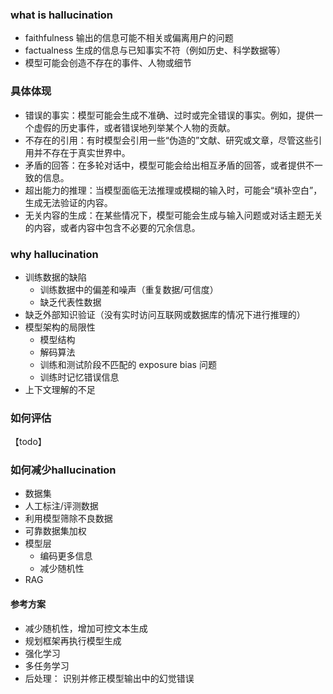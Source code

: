 ### what is hallucination
- faithfulness 输出的信息可能不相关或偏离用户的问题
- factualness 生成的信息与已知事实不符（例如历史、科学数据等）
- 模型可能会创造不存在的事件、人物或细节

### 具体体现
- 错误的事实：模型可能会生成不准确、过时或完全错误的事实。例如，提供一个虚假的历史事件，或者错误地列举某个人物的贡献。
- 不存在的引用：有时模型会引用一些“伪造的”文献、研究或文章，尽管这些引用并不存在于真实世界中。
- 矛盾的回答：在多轮对话中，模型可能会给出相互矛盾的回答，或者提供不一致的信息。
- 超出能力的推理：当模型面临无法推理或模糊的输入时，可能会“填补空白”，生成无法验证的内容。
- 无关内容的生成：在某些情况下，模型可能会生成与输入问题或对话主题无关的内容，或者内容中包含不必要的冗余信息。


### why hallucination
- 训练数据的缺陷
  - 训练数据中的偏差和噪声（重复数据/可信度）
  - 缺乏代表性数据
- 缺乏外部知识验证（没有实时访问互联网或数据库的情况下进行推理的）
- 模型架构的局限性
  -  模型结构
  -  解码算法
  -  训练和测试阶段不匹配的 exposure bias 问题
  -  训练时记忆错误信息
- 上下文理解的不足

### 如何评估
【todo】

### 如何减少hallucination
- 数据集
 - 人工标注/评测数据
 - 利用模型筛除不良数据
 - 可靠数据集加权
- 模型层
  - 编码更多信息
  - 减少随机性
- RAG

#### 参考方案
- 减少随机性，增加可控文本生成
- 规划框架再执行模型生成
- 强化学习
- 多任务学习
- 后处理： 识别并修正模型输出中的幻觉错误
